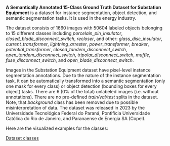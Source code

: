 **A Semantically Annotated 15-Class Ground Truth Dataset for Substation Equipment** is a dataset for instance segmentation, object detection, and semantic segmentation tasks. It is used in the energy industry. 

The dataset consists of 1660 images with 50604 labeled objects belonging to 15 different classes including *porcelain_pin_insulator*, *closed_blade_disconnect_switch*, *recloser*, and other: *glass_disc_insulator*, *current_transformer*, *lightning_arrester*, *power_transformer*, *breaker*, *potential_transformer*, *closed_tandem_disconnect_switch*, *open_tandem_disconnect_switch*, *tripolar_disconnect_switch*, *muffle*, *fuse_disconnect_switch*, and *open_blade_disconnect_switch*.

Images in the Substation Equipment dataset have pixel-level instance segmentation annotations. Due to the nature of the instance segmentation task, it can be automatically transformed into a semantic segmentation (only one mask for every class) or object detection (bounding boxes for every object) tasks. There are 6 (0% of the total) unlabeled images (i.e. without annotations). There are no pre-defined <i>train/val/test</i> splits in the dataset. Note, that *background* class has been removed due to possible misinterpretation of data. The dataset was released in 2023 by the Universidade Tecnológica Federal do Paraná, Pontifícia Universidade Católica do Rio de Janeiro, and Paranaense de Energia SA (Copel).

Here are the visualized examples for the classes:

[Dataset classes](https://github.com/dataset-ninja/substation-equipment/raw/main/visualizations/classes_preview.webm)
